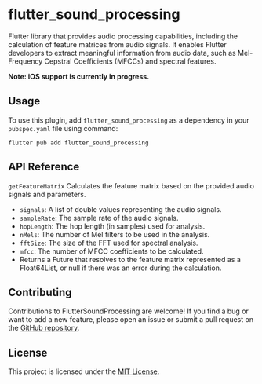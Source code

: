 # flutter_sound_processing

Flutter library that provides audio processing capabilities, including the calculation of feature matrices from audio signals. It enables Flutter developers to extract meaningful information from audio data, such as Mel-Frequency Cepstral Coefficients (MFCCs) and spectral features.

**Note: iOS support is currently in progress.**

## Usage

To use this plugin, add `flutter_sound_processing` as a dependency in your `pubspec.yaml` file using command:

`flutter pub add flutter_sound_processing`

## API Reference
`getFeatureMatrix` Calculates the feature matrix based on the provided audio signals and parameters.
* `signals`: A list of double values representing the audio signals.
* `sampleRate`: The sample rate of the audio signals.
* `hopLength`: The hop length (in samples) used for analysis.
* `nMels`: The number of Mel filters to be used in the analysis.
* `fftSize`: The size of the FFT used for spectral analysis.
* `mfcc`: The number of MFCC coefficients to be calculated.
* Returns a Future<Float64List> that resolves to the feature matrix represented as a Float64List, or null if there was an error during the calculation.

## Contributing
Contributions to FlutterSoundProcessing are welcome! If you find a bug or want to add a new feature, please open an issue or submit a pull request on the [GitHub repository](https://github.com/tkas9mbek/flutter_sound_processing).

## License
This project is licensed under the [MIT License](https://github.com/tkas9mbek/flutter_sound_processing/blob/master/LICENSE).
